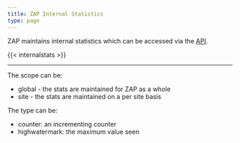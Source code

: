 ```yaml
---
title: ZAP Internal Statistics
type: page
---
```


ZAP maintains internal statistics which can be accessed via the [API](/docs/api/#zap-api-stats).

{{< internalstats >}}

---

The scope can be:
* global - the stats are maintained for ZAP as a whole
* site - the stats are maintained on a per site basis

The type can be:
* counter: an incrementing counter
* highwatermark: the maximum value seen
